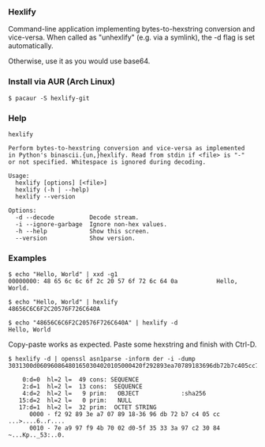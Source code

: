 ### Hexlify

Command-line application implementing bytes-to-hexstring conversion and vice-versa.
When called as "unhexlify" (e.g. via a symlink), the -d flag is set automatically.

Otherwise, use it as you would use base64.

### Install via AUR (Arch Linux)

```
$ pacaur -S hexlify-git
```

### Help

```
hexlify

Perform bytes-to-hexstring conversion and vice-versa as implemented
in Python's binascii.{un,}hexlify. Read from stdin if <file> is "-"
or not specified. Whitespace is ignored during decoding.

Usage:
  hexlify [options] [<file>]
  hexlify (-h | --help)
  hexlify --version

Options:
  -d --decode          Decode stream.
  -i --ignore-garbage  Ignore non-hex values.
  -h --help            Show this screen.
  --version            Show version.

```

### Examples

```
$ echo "Hello, World" | xxd -g1
00000000: 48 65 6c 6c 6f 2c 20 57 6f 72 6c 64 0a           Hello, World.

$ echo "Hello, World" | hexlify
48656C6C6F2C20576F726C640A

$ echo "48656C6C6F2C20576F726C640A" | hexlify -d
Hello, World
```

Copy-paste works as expected. Paste some hexstring and finish with Ctrl-D.

```
$ hexlify -d | openssl asn1parse -inform der -i -dump
3031300d060960864801650304020105000420f292893ea70789183696db72b7c405cc7ea997f94b7002d05f35333a97c23084

    0:d=0  hl=2 l=  49 cons: SEQUENCE
    2:d=1  hl=2 l=  13 cons:  SEQUENCE
    4:d=2  hl=2 l=   9 prim:   OBJECT            :sha256
   15:d=2  hl=2 l=   0 prim:   NULL
   17:d=1  hl=2 l=  32 prim:  OCTET STRING
      0000 - f2 92 89 3e a7 07 89 18-36 96 db 72 b7 c4 05 cc   ...>....6..r....
      0010 - 7e a9 97 f9 4b 70 02 d0-5f 35 33 3a 97 c2 30 84   ~...Kp.._53:..0.
```
